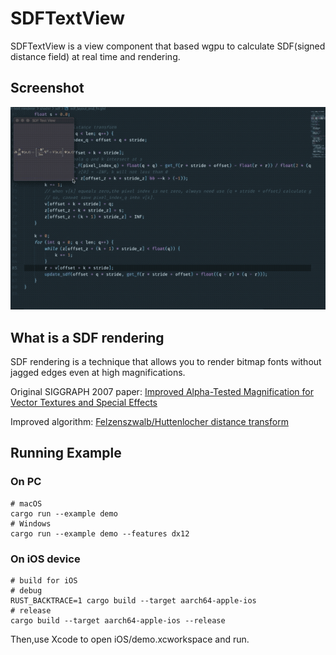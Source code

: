 # SDFTextView
SDFTextView is a view component that based wgpu to calculate SDF(signed distance field) at real time and rendering.

## Screenshot
![macOS App](screenshot/macOS_gif.gif)

## What is a SDF rendering 
SDF rendering is a technique that allows you to render bitmap fonts without jagged edges even at high magnifications. 

Original SIGGRAPH 2007 paper: [Improved Alpha-Tested Magnification for Vector Textures and Special Effects](https://steamcdn-a.akamaihd.net/apps/valve/2007/SIGGRAPH2007_AlphaTestedMagnification.pdf)

Improved algorithm: [Felzenszwalb/Huttenlocher distance transform](http://cs.brown.edu/people/pfelzens/papers/dt-final.pdf)

## Running Example
### On PC
```
# macOS
cargo run --example demo
# Windows
cargo run --example demo --features dx12
```
### On iOS device
```
# build for iOS
# debug 
RUST_BACKTRACE=1 cargo build --target aarch64-apple-ios
# release
cargo build --target aarch64-apple-ios --release
```
Then,use Xcode to open iOS/demo.xcworkspace and run.